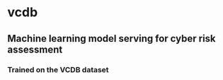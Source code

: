 # vcdb

## Machine learning model serving for cyber risk assessment

### Trained on the VCDB dataset
